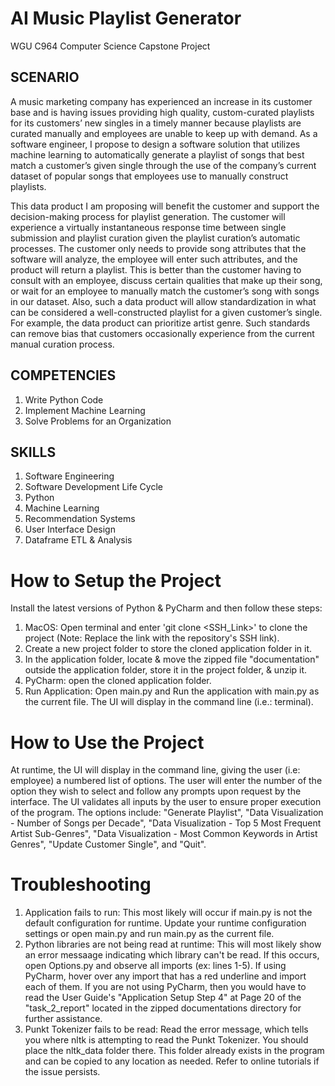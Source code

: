 # AI Music Playlist Generator
WGU C964 Computer Science Capstone Project

## SCENARIO
A music marketing company has experienced an increase in its customer base and is having issues providing high quality, custom-curated playlists for its customers’ new singles in a timely manner because playlists are curated manually and employees are unable to keep up with demand. As a software engineer, I propose to design a software solution that utilizes machine learning to automatically generate a playlist of songs that best match a customer’s given single through the use of the company’s current dataset of popular songs that employees use to manually construct playlists.

This data product I am proposing will benefit the customer and support the decision-making process for playlist generation. The customer will experience a virtually instantaneous response time between single submission and playlist curation given the playlist curation’s automatic processes. The customer only needs to provide song attributes that the software will analyze, the employee will enter such attributes, and the product will return a playlist. This is better than the customer having to consult with an employee, discuss certain qualities that make up their song, or wait for an employee to manually match the customer’s song with songs in our dataset. Also, such a data product will allow standardization in what can be considered a well-constructed playlist for a given customer’s single. For example, the data product can prioritize artist genre. Such standards can remove bias that customers occasionally experience from the current manual curation process.

## COMPETENCIES
1. Write Python Code
2. Implement Machine Learning
3. Solve Problems for an Organization

## SKILLS
1. Software Engineering
2. Software Development Life Cycle
3. Python
4. Machine Learning
5. Recommendation Systems
6. User Interface Design
7. Dataframe ETL & Analysis

# How to Setup the Project
Install the latest versions of Python & PyCharm and then follow these steps:
1. MacOS: Open terminal and enter 'git clone <SSH_Link>' to clone the project (Note: Replace the link with the repository's SSH link).
2. Create a new project folder to store the cloned application folder in it.
3. In the application folder, locate & move the zipped file "documentation" outside the application folder, store it in the project folder, & unzip it.
4. PyCharm: open the cloned application folder.
5. Run Application: Open main.py and Run the application with main.py as the current file. The UI will display in the command line (i.e.: terminal).

# How to Use the Project
At runtime, the UI will display in the command line, giving the user (i.e: employee) a numbered list of options. The user will enter the number of the option they wish to select and follow any prompts upon request by the interface. The UI validates all inputs by the user to ensure proper execution of the program. The options include: "Generate Playlist", "Data Visualization - Number of Songs per Decade", "Data Visualization - Top 5 Most Frequent Artist Sub-Genres", "Data Visualization - Most Common Keywords in Artist Genres", "Update Customer Single", and "Quit".

# Troubleshooting
1. Application fails to run: This most likely will occur if main.py is not the default configuration for runtime. Update your runtime configuration settings or open main.py and run main.py as the current file.
2. Python libraries are not being read at runtime: This will most likely show an error messaage indicating which library can't be read. If this occurs, open Options.py and observe all imports (ex: lines 1-5). If using PyCharm, hover over any import that has a red underline and import each of them. If you are not using PyCharm, then you would have to read the User Guide's "Application Setup Step 4" at Page 20 of the "task_2_report" located in the zipped documentations directory for further assistance.
3. Punkt Tokenizer fails to be read: Read the error message, which tells you where nltk is attempting to read the Punkt Tokenizer. You should place the nltk_data folder there. This folder already exists in the program and can be copied to any location as needed. Refer to online tutorials if the issue persists.
